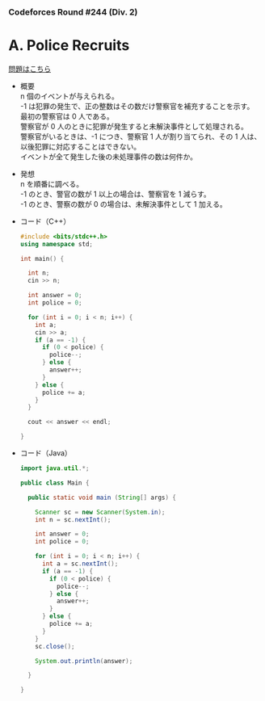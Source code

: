 ### Codeforces Round #244 (Div. 2)

# A. Police Recruits

  [問題はこちら](https://codeforces.com/problemset/problem/427/A)
  
- 概要<br>
  n 個のイベントが与えられる。<br>
  -1 は犯罪の発生で、正の整数はその数だけ警察官を補充することを示す。<br>
  最初の警察官は 0 人である。<br>
  警察官が 0 人のときに犯罪が発生すると未解決事件として処理される。<br>
  警察官がいるときは、-1 につき、警察官 1 人が割り当てられ、その 1 人は、以後犯罪に対応することはできない。<br>
  イベントが全て発生した後の未処理事件の数は何件か。
  
  
- 発想<br>
  n を順番に調べる。<br>
  -1 のとき、警官の数が 1 以上の場合は、警察官を 1 減らす。<br>
  -1 のとき、警察の数が 0 の場合は、未解決事件として 1 加える。
  
  
- コード（C++）

  ```cpp
  #include <bits/stdc++.h>
  using namespace std;

  int main() {

    int n;
    cin >> n;

    int answer = 0;
    int police = 0;

    for (int i = 0; i < n; i++) {
      int a;
      cin >> a;
      if (a == -1) {
        if (0 < police) {
          police--;
        } else {
          answer++;
        }
      } else {
        police += a;
      }
    }

    cout << answer << endl;

  }
  ```
  
- コード（Java）

  ```java
  import java.util.*;

  public class Main {

    public static void main (String[] args) {

      Scanner sc = new Scanner(System.in);
      int n = sc.nextInt();

      int answer = 0;
      int police = 0;

      for (int i = 0; i < n; i++) {
        int a = sc.nextInt();
        if (a == -1) {
          if (0 < police) {
            police--;
          } else {
            answer++;
          }
        } else {
          police += a;
        }
      }
      sc.close();

      System.out.println(answer);

    }

  }
  ```
    